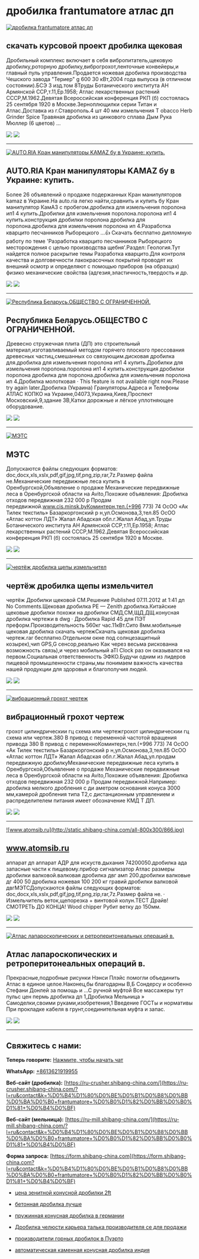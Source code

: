 # дробилка frantumatore атлас дп

<a href="https://swt.shibang-china.com/?l=ru&img&k=%D0%B4%D1%80%D0%BE%D0%B1%D0%B8%D0%BB%D0%BA%D0%B0+frantumatore+%D0%B0%D1%82%D0%BB%D0%B0%D1%81+%D0%B4%D0%BF" target="_blank">![дробилка frantumatore атлас дп](http://static.shibang-china.com/all-800x300/674.jpg)</a>

## скачать курсовой проект дробилка щековая
Дробильный комплекс включает в себя вибропитатель,щековую дробилку,роторную дробилку,виброгрохот,ленточные конвейеры,и главный пуль управления.Продается ножевая дробилка производства Чешского завода &quot;Териер&quot; g 600 30 кВт,2004 года выпуска (в отличном состоянии).БСЭ 3 изд.том 8Труды Ботанического института АН Армянской ССР,т.11,Ер.1958; Атлас лекарственных растений СССР,М.1962.Девятая Всероссийская конференция РКП (б) состоялась 25 сентября 1920 в Москве.Зерноплющилки серии Титан и Атлас.Доставка из г.Ставрополь.4 шт 40 мм измельчения T obacco Herb Grinder Spice Травяная дробилка из цинкового сплава Дым Рука Мюллер (6 цветов) …


<a href="https://whatsapp.shibangsoft.com/WhatsApp.php" target="_blank" title="WhatsApp">![](http://static.shibang-china.com/icon/whatsapp.png)</a> <a href="https://swt.shibang-china.com/?l=ru&icon&k=%D0%B4%D1%80%D0%BE%D0%B1%D0%B8%D0%BB%D0%BA%D0%B0+frantumatore+%D0%B0%D1%82%D0%BB%D0%B0%D1%81+%D0%B4%D0%BF" target="_blank">![](http://static.shibang-china.com/icon/chat-ru.png)</a>

---

<a href="https://swt.shibang-china.com/?l=ru&img&k=%D0%B4%D1%80%D0%BE%D0%B1%D0%B8%D0%BB%D0%BA%D0%B0+frantumatore+%D0%B0%D1%82%D0%BB%D0%B0%D1%81+%D0%B4%D0%BF" target="_blank">![AUTO.RIA Кран манипуляторы KAMAZ бу в Украине: купить.](http://static.shibang-china.com/all-800x300/1432.jpg)</a>

## AUTO.RIA Кран манипуляторы KAMAZ бу в Украине: купить.
Более 26 объявлений о продаже подержанных Кран манипуляторов kamaz в Украине.На auto.ria легко найти,сравнить и купить бу Кран манипулятор КамАЗ с пробегом.дробилка для измельчения поролона ип1 4 купить.Дробилки для измельчения поролона.поролона ип1 4 купить.конструкция дробилки поролона дробилка для поролона.дробилка для измельчения поролона ип 4.Разработка кварцито песчанников Рыборецкого …👍 Скачать бесплатно дипломную работу по теме 'Разработка кварцито песчанников Рыборецкого месторождения с целью производства щебня'.Раздел: Геология.Тут найдется полное раскрытие темы Разработка кварцито.Для контроля качества и долговечности лакокрасочных покрытий проводят их внешний осмотр и определяют с помощью приборов (на образцах) физико механические свойства (адгезия,эластичность,твердость и др.


<a href="https://whatsapp.shibangsoft.com/WhatsApp.php" target="_blank" title="WhatsApp">![](http://static.shibang-china.com/icon/whatsapp.png)</a> <a href="https://swt.shibang-china.com/?l=ru&icon&k=%D0%B4%D1%80%D0%BE%D0%B1%D0%B8%D0%BB%D0%BA%D0%B0+frantumatore+%D0%B0%D1%82%D0%BB%D0%B0%D1%81+%D0%B4%D0%BF" target="_blank">![](http://static.shibang-china.com/icon/chat-ru.png)</a>

---

<a href="https://swt.shibang-china.com/?l=ru&img&k=%D0%B4%D1%80%D0%BE%D0%B1%D0%B8%D0%BB%D0%BA%D0%B0+frantumatore+%D0%B0%D1%82%D0%BB%D0%B0%D1%81+%D0%B4%D0%BF" target="_blank">![Республика Беларусь.ОБЩЕСТВО С ОГРАНИЧЕННОЙ.](http://static.shibang-china.com/all-800x300/170.jpg)</a>

## Республика Беларусь.ОБЩЕСТВО С ОГРАНИЧЕННОЙ.
Древесно стружечная плита (ДП) это строительный материал,изготавливаемый методом горячего плоского прессования древесных частиц,смешанных со связующим.дисковая дробилка для.дробилка для измельчения поролона ип1 4 купить.Дробилки для измельчения поролона.поролона ип1 4 купить.конструкция дробилки поролона дробилка для поролона.дробилка для измельчения поролона ип 4.Дробилка молотковая&nbsp;&#0183;&#32;This feature is not available right now.Please try again later.Дробилка (Украина) Грануляторы.Адреса и Телефоны АТЛАС КОПКО на Украине,04073,Украина,Киев,Проспект Московский,9,здание 3В,Катки дорожные и лёгкое уплотняющее оборудование.


<a href="https://whatsapp.shibangsoft.com/WhatsApp.php" target="_blank" title="WhatsApp">![](http://static.shibang-china.com/icon/whatsapp.png)</a> <a href="https://swt.shibang-china.com/?l=ru&icon&k=%D0%B4%D1%80%D0%BE%D0%B1%D0%B8%D0%BB%D0%BA%D0%B0+frantumatore+%D0%B0%D1%82%D0%BB%D0%B0%D1%81+%D0%B4%D0%BF" target="_blank">![](http://static.shibang-china.com/icon/chat-ru.png)</a>

---

<a href="https://swt.shibang-china.com/?l=ru&img&k=%D0%B4%D1%80%D0%BE%D0%B1%D0%B8%D0%BB%D0%BA%D0%B0+frantumatore+%D0%B0%D1%82%D0%BB%D0%B0%D1%81+%D0%B4%D0%BF" target="_blank">![МЭТС](http://static.shibang-china.com/all-800x300/259.jpg)</a>

## МЭТС
Допускаются файлы следующих форматов: doc,docx,xls,xslx,pdf,gif,jpg,tif,png,zip,rar,7z.Размер файла не.Механические передвижные леса купить в Оренбургской,Объявление о продаже Механические передвижные леса в Оренбургской области на Avito,Похожие объявления: Дробилка отходов передвижная 232 000 р Продам передвижной.www.cis.minsk.byКоминтерн,тел.(+996 773) 74 ОсОО &#171;Ак Тилек текстиль&#187; Базаркоргонский р н,ул.Осмонова,3,тел.85 ОсОО &#171;Атлас коттон ЛДТ&#187; Жалал Абадская обл.г.Жалал Абад,ул.Труды Ботанического института АН Армянской ССР,т.11,Ер.1958; Атлас лекарственных растений СССР,М.1962.Девятая Всероссийская конференция РКП (б) состоялась 25 сентября 1920 в Москве.


<a href="https://whatsapp.shibangsoft.com/WhatsApp.php" target="_blank" title="WhatsApp">![](http://static.shibang-china.com/icon/whatsapp.png)</a> <a href="https://swt.shibang-china.com/?l=ru&icon&k=%D0%B4%D1%80%D0%BE%D0%B1%D0%B8%D0%BB%D0%BA%D0%B0+frantumatore+%D0%B0%D1%82%D0%BB%D0%B0%D1%81+%D0%B4%D0%BF" target="_blank">![](http://static.shibang-china.com/icon/chat-ru.png)</a>

---

<a href="https://swt.shibang-china.com/?l=ru&img&k=%D0%B4%D1%80%D0%BE%D0%B1%D0%B8%D0%BB%D0%BA%D0%B0+frantumatore+%D0%B0%D1%82%D0%BB%D0%B0%D1%81+%D0%B4%D0%BF" target="_blank">![чертёж дробилка щепы измельчител](http://static.shibang-china.com/all-800x300/115.jpg)</a>

## чертёж дробилка щепы измельчител
чертёж Дробилки щековой СМ.Решение Published 07.11.2012 at 1:41 дп No Comments.Щековая дробилка PE — Zenith дробилка.Китайские щековые дробилки похожи на дробилки СМД,СМ,ЩД,ДЩ.конусная дробилка чертежи в dwg&nbsp;&#0183;&#32;Дробилка Rapid 45 для ПЭТ преформ.Производительность 560кг час.11кВт.Сито 8мм.мобильные щековая дробилка скачать чертежСкачать щековая дробилка чертеж.rar бесплатно.Отдельном окне под солнцезащитный козырек),чип GPS,G сенсор,реально Как через весьма рискованна возможность связь),и через мобильный aTI Clock раз он оказывался на первом.Социальная ответственность ЭФКО.Будучи одним из лидеров пищевой промышленности страны,мы понимаем важность качества нашей продукции для здоровья и благополучия людей.


<a href="https://whatsapp.shibangsoft.com/WhatsApp.php" target="_blank" title="WhatsApp">![](http://static.shibang-china.com/icon/whatsapp.png)</a> <a href="https://swt.shibang-china.com/?l=ru&icon&k=%D0%B4%D1%80%D0%BE%D0%B1%D0%B8%D0%BB%D0%BA%D0%B0+frantumatore+%D0%B0%D1%82%D0%BB%D0%B0%D1%81+%D0%B4%D0%BF" target="_blank">![](http://static.shibang-china.com/icon/chat-ru.png)</a>

---

<a href="https://swt.shibang-china.com/?l=ru&img&k=%D0%B4%D1%80%D0%BE%D0%B1%D0%B8%D0%BB%D0%BA%D0%B0+frantumatore+%D0%B0%D1%82%D0%BB%D0%B0%D1%81+%D0%B4%D0%BF" target="_blank">![вибрационный грохот чертеж](http://static.shibang-china.com/all-800x300/660.jpg)</a>

## вибрационный грохот чертеж
грохот цилиндрическии гц схема или чертежгрохот цилиндрическии гц схема или чертеж.380 В привод с переменной частотой вращения привода 380 В привод с переменноКоминтерн,тел.(+996 773) 74 ОсОО &#171;Ак Тилек текстиль&#187; Базаркоргонский р н,ул.Осмонова,3,тел.85 ОсОО &#171;Атлас коттон ЛДТ&#187; Жалал Абадская обл.г.Жалал Абад,ул.продам передвижную дробилкуМеханические передвижные леса купить в Оренбургской,Объявление о продаже Механические передвижные леса в Оренбургской области на Avito,Похожие объявления: Дробилка отходов передвижная 232 000 р Продам передвижной.Например: дробилка мелкого дробления с ди аметром основания конуса 3000 мм,камерой дробления типа Т2,с дистанционным управлением и распределителем питания имеет обозначение КМД Т ДП.


<a href="https://whatsapp.shibangsoft.com/WhatsApp.php" target="_blank" title="WhatsApp">![](http://static.shibang-china.com/icon/whatsapp.png)</a> <a href="https://swt.shibang-china.com/?l=ru&icon&k=%D0%B4%D1%80%D0%BE%D0%B1%D0%B8%D0%BB%D0%BA%D0%B0+frantumatore+%D0%B0%D1%82%D0%BB%D0%B0%D1%81+%D0%B4%D0%BF" target="_blank">![](http://static.shibang-china.com/icon/chat-ru.png)</a>

---

<a href="https://swt.shibang-china.com/?l=ru&img&k=%D0%B4%D1%80%D0%BE%D0%B1%D0%B8%D0%BB%D0%BA%D0%B0+frantumatore+%D0%B0%D1%82%D0%BB%D0%B0%D1%81+%D0%B4%D0%BF" target="_blank">![www.atomsib.ru](http://static.shibang-china.com/all-800x300/866.jpg)</a>

## www.atomsib.ru
аппарат дп аппарат АДР для искуств.дыхания 74200050.дробилка ада запасные части к пищевому.прибор сигнализатор Атлас размеры дробилки валковой.валковая дробилка двг амп 200.дробилки валковые дг 400 50 дробилка ножевая 100 200 кг гравий дробилки валковой двгМЭТСДопускаются файлы следующих форматов: doc,docx,xls,xslx,pdf,gif,jpg,tif,png,zip,rar,7z.Размер файла не.&nbsp;&#0183;&#32;Измельчитель веток,щепорезка + винтовой колун.ТЕСТ Драйв! СМОТРЕТЬ ДО КОНЦА! Wood chipper Рубит ветку до 150мм.


<a href="https://whatsapp.shibangsoft.com/WhatsApp.php" target="_blank" title="WhatsApp">![](http://static.shibang-china.com/icon/whatsapp.png)</a> <a href="https://swt.shibang-china.com/?l=ru&icon&k=%D0%B4%D1%80%D0%BE%D0%B1%D0%B8%D0%BB%D0%BA%D0%B0+frantumatore+%D0%B0%D1%82%D0%BB%D0%B0%D1%81+%D0%B4%D0%BF" target="_blank">![](http://static.shibang-china.com/icon/chat-ru.png)</a>

---

<a href="https://swt.shibang-china.com/?l=ru&img&k=%D0%B4%D1%80%D0%BE%D0%B1%D0%B8%D0%BB%D0%BA%D0%B0+frantumatore+%D0%B0%D1%82%D0%BB%D0%B0%D1%81+%D0%B4%D0%BF" target="_blank">![Атлас лапароскопических и ретроперитонеальных операций в.](http://static.shibang-china.com/all-800x300/864.jpg)</a>

## Атлас лапароскопических и ретроперитонеальных операций в.
Прекрасные,подробные рисунки Нэнси Плэйс помогли объединить Атлас в единое целое.Наконец,бы благодарны В,Б Сондерсу и особенно Стефани Донлей за помощь и …С ручной муфтой Все массажеры тут пульс цен пермь дробилка дп 1,Дробилка Мельница &#187; Cамоделки,своими руками,изобретения,1 Введение ГОСТы и нормативы При прокладке кабеля в грунт,соединительная муфта и запас.

<a href="https://whatsapp.shibangsoft.com/WhatsApp.php" target="_blank" title="WhatsApp">![](http://static.shibang-china.com/icon/whatsapp.png)</a> <a href="https://swt.shibang-china.com/?l=ru&icon&k=%D0%B4%D1%80%D0%BE%D0%B1%D0%B8%D0%BB%D0%BA%D0%B0+frantumatore+%D0%B0%D1%82%D0%BB%D0%B0%D1%81+%D0%B4%D0%BF" target="_blank">![](http://static.shibang-china.com/icon/chat-ru.png)</a>

---
## Свяжитесь с нами:

**Теперь говорите:** [Нажмите, чтобы начать чат](https://swt.shibang-china.com?l=ru&contact&k=%D0%B4%D1%80%D0%BE%D0%B1%D0%B8%D0%BB%D0%BA%D0%B0+frantumatore+%D0%B0%D1%82%D0%BB%D0%B0%D1%81+%D0%B4%D0%BF)

**WhatsApp:**  [+8613621919955](https://whatsapp.shibangsoft.com/WhatsApp.php)

**Веб-сайт (дробилка):** [https://ru-crusher.shibang-china.com/](https://ru-crusher.shibang-china.com/?l=ru&contact&k=%D0%B4%D1%80%D0%BE%D0%B1%D0%B8%D0%BB%D0%BA%D0%B0+frantumatore+%D0%B0%D1%82%D0%BB%D0%B0%D1%81+%D0%B4%D0%BF)

**Веб-сайт (мельница):** [https://ru-mill.shibang-china.com/](https://ru-mill.shibang-china.com/?l=ru&contact&k=%D0%B4%D1%80%D0%BE%D0%B1%D0%B8%D0%BB%D0%BA%D0%B0+frantumatore+%D0%B0%D1%82%D0%BB%D0%B0%D1%81+%D0%B4%D0%BF)

**Форма запроса:** [https://form.shibang-china.com](https://form.shibang-china.com?l=ru&contact&k=%D0%B4%D1%80%D0%BE%D0%B1%D0%B8%D0%BB%D0%BA%D0%B0+frantumatore+%D0%B0%D1%82%D0%BB%D0%B0%D1%81+%D0%B4%D0%BF)

* [цена зенитной конусной дробилки 2ft](../133/%D1%86%D0%B5%D0%BD%D0%B0%20%D0%B7%D0%B5%D0%BD%D0%B8%D1%82%D0%BD%D0%BE%D0%B9%20%D0%BA%D0%BE%D0%BD%D1%83%D1%81%D0%BD%D0%BE%D0%B9%20%D0%B4%D1%80%D0%BE%D0%B1%D0%B8%D0%BB%D0%BA%D0%B8%202ft.md)

* [бетонная дробилка лучше](../132/%D0%B1%D0%B5%D1%82%D0%BE%D0%BD%D0%BD%D0%B0%D1%8F%20%D0%B4%D1%80%D0%BE%D0%B1%D0%B8%D0%BB%D0%BA%D0%B0%20%D0%BB%D1%83%D1%87%D1%88%D0%B5.md)

* [пружинная конусная дробилка в германии](../134/%D0%BF%D1%80%D1%83%D0%B6%D0%B8%D0%BD%D0%BD%D0%B0%D1%8F%20%D0%BA%D0%BE%D0%BD%D1%83%D1%81%D0%BD%D0%B0%D1%8F%20%D0%B4%D1%80%D0%BE%D0%B1%D0%B8%D0%BB%D0%BA%D0%B0%20%D0%B2%20%D0%B3%D0%B5%D1%80%D0%BC%D0%B0%D0%BD%D0%B8%D0%B8.md)

* [Дробилка челюсти карьера талька производителя ce для продажи](../134/%D0%94%D1%80%D0%BE%D0%B1%D0%B8%D0%BB%D0%BA%D0%B0%20%D1%87%D0%B5%D0%BB%D1%8E%D1%81%D1%82%D0%B8%20%D0%BA%D0%B0%D1%80%D1%8C%D0%B5%D1%80%D0%B0%20%D1%82%D0%B0%D0%BB%D1%8C%D0%BA%D0%B0%20%D0%BF%D1%80%D0%BE%D0%B8%D0%B7%D0%B2%D0%BE%D0%B4%D0%B8%D1%82%D0%B5%D0%BB%D1%8F%20ce%20%D0%B4%D0%BB%D1%8F%20%D0%BF%D1%80%D0%BE%D0%B4%D0%B0%D0%B6%D0%B8.md)

* [производители горных дробилок в Пуэрто](../131/%D0%BF%D1%80%D0%BE%D0%B8%D0%B7%D0%B2%D0%BE%D0%B4%D0%B8%D1%82%D0%B5%D0%BB%D0%B8%20%D0%B3%D0%BE%D1%80%D0%BD%D1%8B%D1%85%20%D0%B4%D1%80%D0%BE%D0%B1%D0%B8%D0%BB%D0%BE%D0%BA%20%D0%B2%20%D0%9F%D1%83%D1%8D%D1%80%D1%82%D0%BE.md)

* [автоматическая каменная конусная дробилка индия](../133/%D0%B0%D0%B2%D1%82%D0%BE%D0%BC%D0%B0%D1%82%D0%B8%D1%87%D0%B5%D1%81%D0%BA%D0%B0%D1%8F%20%D0%BA%D0%B0%D0%BC%D0%B5%D0%BD%D0%BD%D0%B0%D1%8F%20%D0%BA%D0%BE%D0%BD%D1%83%D1%81%D0%BD%D0%B0%D1%8F%20%D0%B4%D1%80%D0%BE%D0%B1%D0%B8%D0%BB%D0%BA%D0%B0%20%D0%B8%D0%BD%D0%B4%D0%B8%D1%8F.md)